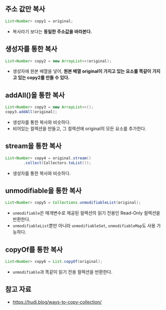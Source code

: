 ## 주소 값만 복사

```java
List<Number> copy1 = original;
```

- 복사라기 보다는 **동일한 주소값을 바라본다.**

## 생성자를 통한 복사

```java
List<Number> copy2 = new ArrayList<>(original);
```

- 생성자에 원본 배열을 넣어, **원본 배열 original이 가지고 있는 요소를 똑같이 가지고 있는 copy2를 만들 수 있다.**

## addAll()을 통한 복사

```java
List<Number> copy3 = new ArrayList<>();
copy3.addAll(original);
```

- 생성자를 통한 복사와 비슷하다.
- 비어있는 컬렉션을 만들고, 그 컬렉션에 original의 모든 요소를 추가한다.

## stream을 통한 복사

```java
List<Number> copy4 = original.stream()
        .collect(Collectors.toList());
```

- 생성자를 통한 복사와 비슷하다.

## unmodifiable을 통한 복사

```java
List<Number> copy5 = Collections.unmodifiableList(original);
```

- `unmodifiable`은 매개변수로 제공된 컬렉션의 읽기 전용인 Read-Only 컬렉션을 반환한다.
- `unmodifiableList`뿐만 아니라 `unmodifiableSet`, `unmodifiableMap`도 사용 가능하다.

## copyOf를 통한 복사

```java
List<Number> copy6 = List.copyOf(original);
```

- `unmodifiable`과 똑같이 읽기 전용 컬렉션을 반환한다.

## 참고 자료

- https://hudi.blog/ways-to-copy-collection/